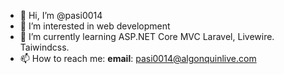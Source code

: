- 👋 Hi, I’m @pasi0014
- 👀 I’m interested in web development 
- 🌱 I’m currently learning ASP.NET Core MVC Laravel, Livewire. Taiwindcss. 
- 📫 How to reach me: **email**: pasi0014@algonquinlive.com
